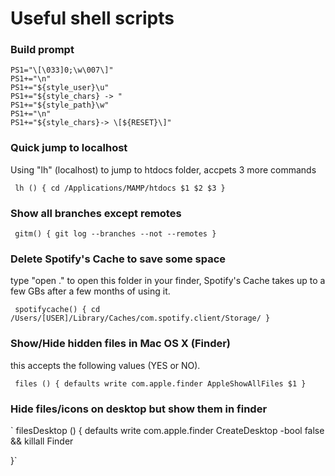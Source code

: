 # Useful shell scripts


### Build prompt

```
PS1="\[\033]0;\w\007\]"
PS1+="\n" 
PS1+="${style_user}\u" 
PS1+="${style_chars} -> " 
PS1+="${style_path}\w" 
PS1+="\n" 
PS1+="${style_chars}-> \[${RESET}\]" 
```

### Quick jump to localhost

Using "lh" (localhost) to jump to htdocs folder, accpets 3 more commands

`
lh () {
        cd /Applications/MAMP/htdocs $1 $2 $3
}`

### Show all branches except remotes 

`
gitm() {
        git log --branches --not --remotes
}`


### Delete Spotify's Cache to save some space

type "open ." to open this folder in your finder, Spotify's Cache takes up to a few GBs after a few months of using it.

`
spotifycache() {
 cd /Users/[USER]/Library/Caches/com.spotify.client/Storage/
}`

 

### Show/Hide hidden files in Mac OS X (Finder)

this accepts the following values (YES or NO). 

`
files () {
 defaults write com.apple.finder AppleShowAllFiles $1
}`


### Hide files/icons on desktop but show them in finder

`
filesDesktop () {
 defaults write com.apple.finder CreateDesktop -bool false && killall Finder

}`


